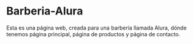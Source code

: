 # Barberia-Alura
Esta es una página web, creada para una barbería llamada Alura, dónde tenemos página principal, página de productos y página de contacto.
